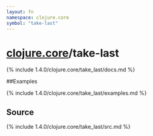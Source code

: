 ```yaml
---
layout: fn
namespace: clojure.core
symbol: "take-last"
---
```


# [clojure.core](../)/take-last

{% include 1.4.0/clojure.core/take_last/docs.md %}

##Examples

{% include 1.4.0/clojure.core/take_last/examples.md %}
## Source
{% include 1.4.0/clojure.core/take_last/src.md %}

